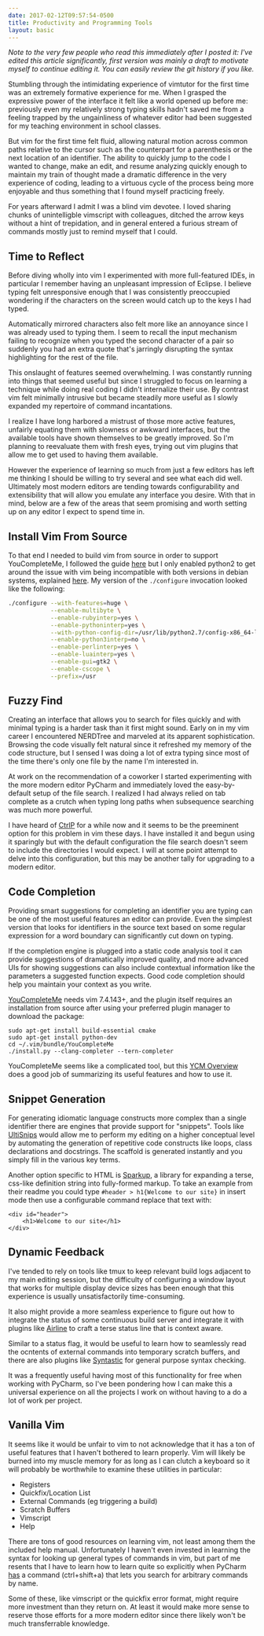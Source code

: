 ```yaml
---
date: 2017-02-12T09:57:54-0500
title: Productivity and Programming Tools
layout: basic
---
```


*Note to the very few people who read this immediately after I posted it: I've edited this article
significantly, first version was mainly a draft to motivate myself to continue editing it. You can
easily review the git history if you like.*

Stumbling through the intimidating experience of vimtutor for the first time was an
extremely formative experience for me. When I grasped the expressive power of the interface
it felt like a world opened up before me: previously even my relatively strong typing skills
hadn't saved me from a feeling trapped by the ungainliness of whatever editor had been
suggested for my teaching environment in school classes.

But vim for the first time felt fluid, allowing natural motion across common paths relative to the
cursor such as the counterpart for a parenthesis or the next location of an identifier. The ability to
quickly jump to the code I wanted to change, make an edit, and resume analyzing quickly enough to
maintain my train of thought made a dramatic difference in the very experience of coding, leading
to a virtuous cycle of the process being more enjoyable and thus something that I found myself
practicing freely.

For years afterward I admit I was a blind vim devotee. I loved sharing chunks of unintelligble
vimscript with colleagues, ditched the arrow keys without a hint of trepidation, and in general
entered a furious stream of commands mostly just to remind myself that I could.

## Time to Reflect

Before diving wholly into vim I experimented with more full-featured IDEs, in particular I remember
having an unpleasant impression of Eclipse. I believe typing felt unresponsive enough that I
was consistently preoccupied wondering if the characters on the screen would catch up to the keys
I had typed.

Automatically mirrored characters also felt more like an annoyance since I was already used to
typing them. I seem to recall the input mechanism failing to recognize when you typed the second
character of a pair so suddenly you had an extra quote that's jarringly disrupting the syntax
highlighting for the rest of the file.

This onslaught of features seemed overwhelming. I was constantly running into things that seemed
useful but since I struggled to focus on learning a technique while doing real coding I didn't
internalize their use. By contrast vim felt minimally intrusive but became steadily more useful as
I slowly expanded my repertoire of command incantations.

I realize I have long harbored a mistrust of those more active features, unfairly equating them
with slowness or awkward interfaces, but the available tools have shown themselves to be greatly
improved. So I'm planning to reevaluate them with fresh eyes, trying out vim plugins that allow me
to get used to having them available.

However the experience of learning so much from just a few editors has left me thinking I should be
willing to try several and see what each did well. Ultimately most modern editors are tending
towards configurability and extensibility that will allow you emulate any interface you desire.
With that in mind, below are a few of the areas that seem promising and worth setting up on any
editor I expect to spend time in.

## Install Vim From Source

To that end I needed to build vim from source in order to support YouCompleteMe, I followed the guide
[here][Building Vim] but I only enabled python2 to get around the issue with vim being incompatible
with both versions in debian systems, explained [here][SO 2 Python Versions]. My version of the
`./configure` invocation looked like the following:

```bash
./configure --with-features=huge \
            --enable-multibyte \
            --enable-rubyinterp=yes \
            --enable-pythoninterp=yes \
            --with-python-config-dir=/usr/lib/python2.7/config-x86_64-linux-gnu \
            --enable-python3interp=no \
            --enable-perlinterp=yes \
            --enable-luainterp=yes \
            --enable-gui=gtk2 \
            --enable-cscope \
            --prefix=/usr
```

## Fuzzy Find 

Creating an interface that allows you to search for files quickly and with minimal typing is a
harder task than it first might sound. Early on in my vim career I encountered NERDTree and marveled
at its apparent sophistication. Browsing the code visually felt natural since it refreshed my memory
of the code structure, but I sensed I was doing a lot of extra typing since most of the time there's
only one file by the name I'm interested in.

At work on the recommendation of a coworker I started experimenting with the more modern editor
PyCharm and immediately loved the easy-by-default setup of the file search. I realized I had always
relied on tab complete as a crutch when typing long paths when subsequence searching was much more
powerful.

I have heard of [CtrlP] for a while now and it seems to be the preeminent option for this
problem in vim these days. I have installed it and begun using it sparingly but with the default
configuration the file search doesn't seem to include the directories I would expect. I will at some
point attempt to delve into this configuration, but this may be another tally for upgrading to a
modern editor.

## Code Completion

Providing smart suggestions for completing an identifier you are typing can be one of the most
useful features an editor can provide. Even the simplest version that looks for identifiers in the
source text based on some regular expression for a word boundary can significantly cut down on
typing.

If the completion engine is plugged into a static code analysis tool it can provide suggestions of
dramatically improved quality, and more advanced UIs for showing suggestions can also include
contextual information like the parameters a suggested function expects. Good code completion
should help you maintain your context as you write.

[YouCompleteMe] needs vim 7.4.143+, and the plugin itself requires an installation from source after
using your preferred plugin manager to download the package:

    sudo apt-get install build-essential cmake
    sudo apt-get install python-dev
    cd ~/.vim/bundle/YouCompleteMe
    ./install.py --clang-completer --tern-completer

YouCompleteMe seems like a complicated tool, but this [YCM Overview] does a good job of summarizing
its useful features and how to use it.

## Snippet Generation

For generating idiomatic language constructs more complex than a single identifier there are engines
that provide support for "snippets". Tools like [UltiSnips] would allow me to perform my editing on
a higher conceptual level by automating the generation of repetitive code constructs like loops,
class declarations and docstrings. The scaffold is generated instantly and you simply fill in the
various key terms.

Another option specific to HTML is [Sparkup], a library for expanding a terse, css-like definition
string into fully-formed markup. To take an example from their readme you could type
`#header > h1{Welcome to our site}` in insert mode then use a configurable command replace that text
with:

    <div id="header">
        <h1>Welcome to our site</h1>
    </div>

## Dynamic Feedback

I've tended to rely on tools like tmux to keep relevant build logs adjacent to my main editing
session, but the difficulty of configuring a window layout that works for multiple display device
sizes has been enough that this experience is usually unsatisfactorily time-consuming.

It also might provide a more seamless experience to figure out how to integrate
the status of some continuous build server and integrate it with plugins like [Airline] to craft a
terse status line that is context aware.

Similar to a status flag, it would be useful to learn how to seamlessly read the ocntents of
external commands into temporary scratch buffers, and there are also plugins like [Syntastic] for
general purpose syntax checking.

It was a frequently useful having most of this functionality for free when working with PyCharm,
so I've been pondering how I can make this a universal experience on all the projects I
work on without having to a do a lot of work per project.

## Vanilla Vim

It seems like it would be unfair to vim to not acknowledge that it has a ton of useful features that
I haven't bothered to learn properly. Vim will likely be burned into my muscle memory for as long
as I can clutch a keyboard so it will probably be worthwhile to examine these utilities in
particular:

- Registers
- Quickfix/Location List
- External Commands (eg triggering a build)
- Scratch Buffers
- Vimscript
- Help

There are tons of good resources on learning vim, not least among them the included help manual.
Unfortunately I haven't even invested in learning the syntax for looking up general types of
commands in vim, but part of me resents that I have to learn how to learn quite so explicitly when
PyCharm [has][PyCharm Shortcuts] a command (ctrl+shift+a) that lets you search for arbitrary
commands by name.

Some of these, like vimscript or the quickfix error format, might require more investment than they
return on. At least it would make more sense to reserve those efforts for a more modern editor since
there likely won't be much transferrable knowledge.

[Airline]: https://github.com/vim-airline/vim-airline
[CtrlP]: https://github.com/ctrlpvim/ctrlp.vim
[NERDTree]: https://github.com/scrooloose/nerdtree
[mru.vim]: https://github.com/yegappan/mru
[YouCompleteMe]: https://github.com/Valloric/YouCompleteMe
[YCM Overview]: http://www.alexeyshmalko.com/2014/youcompleteme-ultimate-autocomplete-plugin-for-vim/
[UltiSnips]: https://github.com/SirVer/ultisnips
[Sparkup]: https://github.com/rstacruz/sparkup
[LVTHW]: http://learnvimscriptthehardway.stevelosh.com
[PyCharm Shortcuts]: https://www.jetbrains.com/help/pycharm/2016.3/keyboard-shortcuts-you-cannot-miss.html
[SO 2 Python Versions]: http://stackoverflow.com/questions/23023783/vim-compiled-with-python-support-but-cant-see-sys-version
[Building Vim]: https://github.com/Valloric/YouCompleteMe/wiki/Building-Vim-from-source
[Syntastic]: https://github.com/vim-syntastic/syntastic
